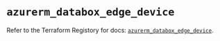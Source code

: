 # `azurerm_databox_edge_device`

Refer to the Terraform Registory for docs: [`azurerm_databox_edge_device`](https://www.terraform.io/docs/providers/azurerm/r/databox_edge_device).
